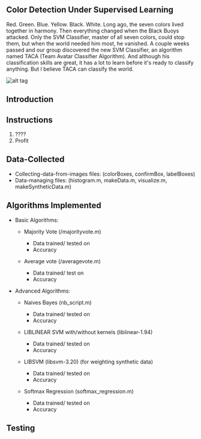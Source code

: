 ## Color Detection Under Supervised Learning

Red. Green. Blue. Yellow. Black. White. Long ago, the seven colors lived together in harmony. Then everything changed when the Black Buoys attacked. Only the SVM Classifier, master of all seven colors, could stop them, but when the world needed him most, he vanished. A couple weeks passed and our group discovered the new SVM Classifier, an algorithm named TACA (Team Avatar Classifier Algorithm). And although his classification skills are great, it has a lot to learn before it's ready to classify anything. But I believe TACA can classify the world.

![alt tag](https://github.com/andersct/Team_Avatar/blob/master/fire_nation.jpg)

## Introduction

## Instructions

1. ????
2. Profit

## Data-Collected

* Collecting-data-from-images files: (colorBoxes, confirmBox, labelBoxes)
* Data-managing files: (histogram.m, makeData.m, visualize.m, makeSyntheticData.m)

## Algorithms Implemented
* Basic Algorithms:

	* Majority Vote (/majorityvote.m)
		* Data trained/ tested on
		* Accuracy

	* Average vote  (/averagevote.m)
		* Data trained/ test on
		* Accuracy

* Advanced Algorithms:

	* Naives Bayes (nb_script.m)
		* Data trained/ tested on
		* Accuracy

	* LIBLINEAR SVM with/without kernels (liblinear-1.94)
		* Data trained/ tested on
		* Accuracy

	* LIBSVM (libsvm-3.20) (for weighting synthetic data)
		* Data trained/ tested on
		* Accuracy

	* Softmax Regression (softmax_regression.m)
		* Data trained/ tested on
		* Accuracy

## Testing
